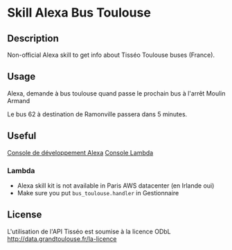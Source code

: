 # Skill Alexa Bus Toulouse

## Description

Non-official Alexa skill to get info about Tisséo Toulouse buses (France).

## Usage

Alexa, demande à bus toulouse quand passe le prochain bus à l'arrêt Moulin Armand

Le bus 62 à destination de Ramonville passera dans 5 minutes.

## Useful

[Console de développement Alexa](https://developer.amazon.com/alexa/console/ask)
[Console Lambda](https://eu-west-1.console.aws.amazon.com/lambda/home?region=eu-west-1)

### Lambda 

- Alexa skill kit is not available in Paris AWS datacenter (en Irlande oui)
- Make sure you put `bus_toulouse.handler` in Gestionnaire

## License

L'utilisation de l'API Tisséo est soumise à la licence ODbL <http://data.grandtoulouse.fr/la-licence>